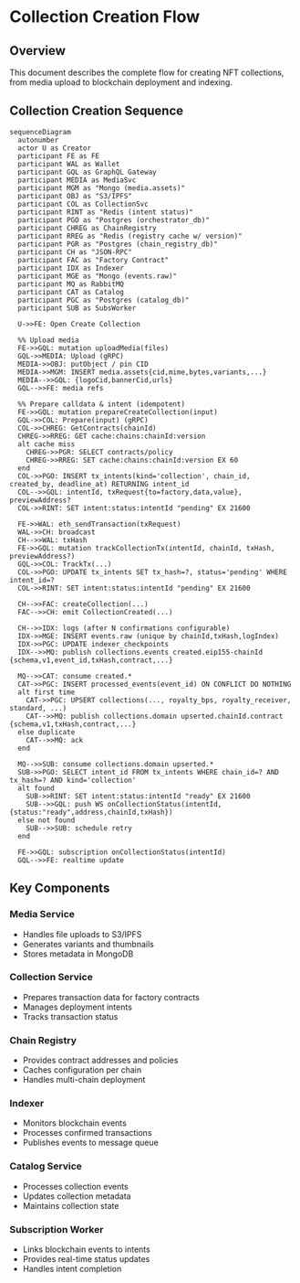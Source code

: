 # Collection Creation Flow

## Overview

This document describes the complete flow for creating NFT collections, from media upload to blockchain deployment and indexing.

## Collection Creation Sequence

```mermaid
sequenceDiagram
  autonumber
  actor U as Creator
  participant FE as FE
  participant WAL as Wallet
  participant GQL as GraphQL Gateway
  participant MEDIA as MediaSvc
  participant MGM as "Mongo (media.assets)"
  participant OBJ as "S3/IPFS"
  participant COL as CollectionSvc
  participant RINT as "Redis (intent status)"
  participant PGO as "Postgres (orchestrator_db)"
  participant CHREG as ChainRegistry
  participant RREG as "Redis (registry cache w/ version)"
  participant PGR as "Postgres (chain_registry_db)"
  participant CH as "JSON-RPC"
  participant FAC as "Factory Contract"
  participant IDX as Indexer
  participant MGE as "Mongo (events.raw)"
  participant MQ as RabbitMQ
  participant CAT as Catalog
  participant PGC as "Postgres (catalog_db)"
  participant SUB as SubsWorker

  U->>FE: Open Create Collection

  %% Upload media
  FE->>GQL: mutation uploadMedia(files)
  GQL->>MEDIA: Upload (gRPC)
  MEDIA->>OBJ: putObject / pin CID
  MEDIA->>MGM: INSERT media.assets{cid,mime,bytes,variants,...}
  MEDIA-->>GQL: {logoCid,bannerCid,urls}
  GQL-->>FE: media refs

  %% Prepare calldata & intent (idempotent)
  FE->>GQL: mutation prepareCreateCollection(input)
  GQL->>COL: Prepare(input) (gRPC)
  COL->>CHREG: GetContracts(chainId)
  CHREG->>RREG: GET cache:chains:chainId:version
  alt cache miss
    CHREG->>PGR: SELECT contracts/policy
    CHREG->>RREG: SET cache:chains:chainId:version EX 60
  end
  COL->>PGO: INSERT tx_intents(kind='collection', chain_id, created_by, deadline_at) RETURNING intent_id
  COL-->>GQL: intentId, txRequest{to=factory,data,value}, previewAddress?
  COL->>RINT: SET intent:status:intentId "pending" EX 21600

  FE->>WAL: eth_sendTransaction(txRequest)
  WAL->>CH: broadcast
  CH-->>WAL: txHash
  FE->>GQL: mutation trackCollectionTx(intentId, chainId, txHash, previewAddress?)
  GQL->>COL: TrackTx(...)
  COL->>PGO: UPDATE tx_intents SET tx_hash=?, status='pending' WHERE intent_id=?
  COL->>RINT: SET intent:status:intentId "pending" EX 21600

  CH-->>FAC: createCollection(...)
  FAC-->>CH: emit CollectionCreated(...)

  CH-->>IDX: logs (after N confirmations configurable)
  IDX->>MGE: INSERT events.raw (unique by chainId,txHash,logIndex)
  IDX->>PGC: UPDATE indexer_checkpoints
  IDX-->>MQ: publish collections.events created.eip155-chainId {schema,v1,event_id,txHash,contract,...}

  MQ-->>CAT: consume created.*
  CAT->>PGC: INSERT processed_events(event_id) ON CONFLICT DO NOTHING
  alt first time
    CAT->>PGC: UPSERT collections(..., royalty_bps, royalty_receiver, standard, ...)
    CAT-->>MQ: publish collections.domain upserted.chainId.contract {schema,v1,txHash,contract,...}
  else duplicate
    CAT-->>MQ: ack
  end

  MQ-->>SUB: consume collections.domain upserted.*
  SUB->>PGO: SELECT intent_id FROM tx_intents WHERE chain_id=? AND tx_hash=? AND kind='collection'
  alt found
    SUB->>RINT: SET intent:status:intentId "ready" EX 21600
    SUB-->>GQL: push WS onCollectionStatus(intentId,{status:"ready",address,chainId,txHash})
  else not found
    SUB-->>SUB: schedule retry
  end

  FE->>GQL: subscription onCollectionStatus(intentId)
  GQL-->>FE: realtime update
```

## Key Components

### Media Service
- Handles file uploads to S3/IPFS
- Generates variants and thumbnails
- Stores metadata in MongoDB

### Collection Service
- Prepares transaction data for factory contracts
- Manages deployment intents
- Tracks transaction status

### Chain Registry
- Provides contract addresses and policies
- Caches configuration per chain
- Handles multi-chain deployment

### Indexer
- Monitors blockchain events
- Processes confirmed transactions
- Publishes events to message queue

### Catalog Service
- Processes collection events
- Updates collection metadata
- Maintains collection state

### Subscription Worker
- Links blockchain events to intents
- Provides real-time status updates
- Handles intent completion